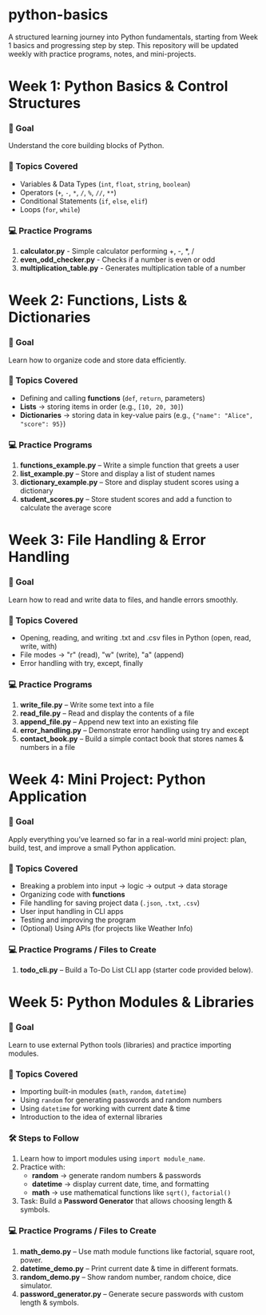 # python-basics
A structured learning journey into Python fundamentals, starting from Week 1 basics and progressing step by step.  This repository will be updated weekly with practice programs, notes, and mini-projects.

# Week 1: Python Basics & Control Structures  

### 📝 Goal  
Understand the core building blocks of Python.  

### 📌 Topics Covered  
- Variables & Data Types (`int`, `float`, `string`, `boolean`)  
- Operators (`+`, `-`, `*`, `/`, `%`, `//`, `**`)  
- Conditional Statements (`if`, `else`, `elif`)  
- Loops (`for`, `while`)  

### 💻 Practice Programs  
1. **calculator.py** - Simple calculator performing +, -, *, /  
2. **even_odd_checker.py** - Checks if a number is even or odd  
3. **multiplication_table.py** - Generates multiplication table of a number     

# Week 2: Functions, Lists & Dictionaries

### 📝 Goal  
Learn how to organize code and store data efficiently.

### 📌 Topics Covered  
- Defining and calling **functions** (`def`, `return`, parameters)  
- **Lists** → storing items in order (e.g., `[10, 20, 30]`)  
- **Dictionaries** → storing data in key-value pairs (e.g., `{"name": "Alice", "score": 95}`)  

### 💻 Practice Programs  
1. **functions_example.py** – Write a simple function that greets a user  
2. **list_example.py** – Store and display a list of student names  
3. **dictionary_example.py** – Store and display student scores using a dictionary  
4. **student_scores.py** – Store student scores and add a function to calculate the average score

# Week 3: File Handling & Error Handling

###  📝 Goal
Learn how to read and write data to files, and handle errors smoothly.

### 📌 Topics Covered
- Opening, reading, and writing .txt and .csv files in Python (open, read, write, with)
- File modes → "r" (read), "w" (write), "a" (append)
- Error handling with try, except, finally

### 💻 Practice Programs
1. **write_file.py** – Write some text into a file
2. **read_file.py** – Read and display the contents of a file
3. **append_file.py** – Append new text into an existing file
4. **error_handling.py** – Demonstrate error handling using try and except
5. **contact_book.py** – Build a simple contact book that stores names & numbers in a file

# Week 4: Mini Project: Python Application  

### 📝 Goal  
Apply everything you’ve learned so far in a real-world mini project: plan, build, test, and improve a small Python application.  

### 📌 Topics Covered  
- Breaking a problem into input → logic → output → data storage  
- Organizing code with **functions**  
- File handling for saving project data (`.json`, `.txt`, `.csv`)  
- User input handling in CLI apps  
- Testing and improving the program
- (Optional) Using APIs (for projects like Weather Info)  

### 💻 Practice Programs / Files to Create  
1. **todo_cli.py** – Build a To-Do List CLI app (starter code provided below).

# Week 5: Python Modules & Libraries  

### 📝 Goal  
Learn to use external Python tools (libraries) and practice importing modules.  

### 📌 Topics Covered  
- Importing built-in modules (`math`, `random`, `datetime`)  
- Using `random` for generating passwords and random numbers  
- Using `datetime` for working with current date & time  
- Introduction to the idea of external libraries  

### 🛠 Steps to Follow  
1. Learn how to import modules using `import module_name`.  
2. Practice with:  
   - **random** → generate random numbers & passwords  
   - **datetime** → display current date, time, and formatting  
   - **math** → use mathematical functions like `sqrt()`, `factorial()`  
3. Task: Build a **Password Generator** that allows choosing length & symbols.  

### 💻 Practice Programs / Files to Create  
1. **math_demo.py** – Use math module functions like factorial, square root, power.  
2. **datetime_demo.py** – Print current date & time in different formats.  
3. **random_demo.py** – Show random number, random choice, dice simulator.  
4. **password_generator.py** – Generate secure passwords with custom length & symbols.  



  

